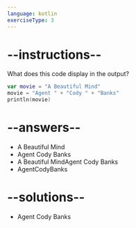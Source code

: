 ```yaml
---
language: kotlin
exerciseType: 3
---
```


# --instructions--

What does this code display in the output?
```kotlin
var movie = "A Beautiful Mind"
movie = "Agent " + "Cody " + "Banks"
println(movie)
```

# --answers--

- A Beautiful Mind
- Agent Cody Banks
- A Beautiful MindAgent Cody Banks
- AgentCodyBanks

# --solutions--

- Agent Cody Banks
